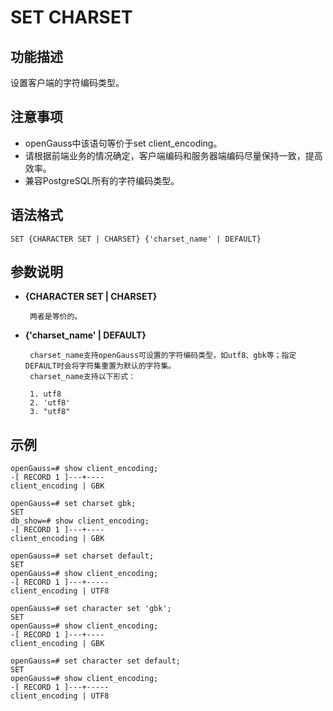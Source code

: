 # SET CHARSET <a name="ZH-CN_TOPIC_0289900448"></a>

## 功能描述<a name="zh-cn_topic_0283137542_zh-cn_topic_0237122167_zh-cn_topic_0059778902_s86b6c9741c7741d3976c5e358e8d5486"></a>

设置客户端的字符编码类型。

## 注意事项<a name="zh-cn_topic_0283137542_zh-cn_topic_0237122167_zh-cn_topic_0059778902_sdd2da7fe44624eb99ee77013ff96c6bd"></a>

-   openGauss中该语句等价于set client_encoding。
-   请根据前端业务的情况确定，客户端编码和服务器端编码尽量保持一致，提高效率。
-   兼容PostgreSQL所有的字符编码类型。

## 语法格式<a name="zh-cn_topic_0283137542_zh-cn_topic_0237122167_zh-cn_topic_0059778902_se242be9719f44731b261539dbd42d7b9"></a>

```
SET {CHARACTER SET | CHARSET} {'charset_name' | DEFAULT}

```

## 参数说明<a name="zh-cn_topic_0283137542_zh-cn_topic_0237122167_zh-cn_topic_0059778902_s06dfa4f09bfd4e0d9826a80e6a91b0a6"></a>

- **{CHARACTER SET | CHARSET}**

       两者是等价的。

- **{'charset_name' | DEFAULT}**

       charset_name支持openGauss可设置的字符编码类型，如utf8、gbk等；指定DEFAULT时会将字符集重置为默认的字符集。
       charset_name支持以下形式：
       
       1. utf8
       2. 'utf8'
       3. "utf8"

## 示例<a name="zh-cn_topic_0283137542_zh-cn_topic_0237122167_zh-cn_topic_0059778902_sfff14489321642278317cf06cd89810d"></a>

```
openGauss=# show client_encoding;
-[ RECORD 1 ]---+----
client_encoding | GBK

openGauss=# set charset gbk;
SET
db_show=# show client_encoding;
-[ RECORD 1 ]---+----
client_encoding | GBK

openGauss=# set charset default;
SET
openGauss=# show client_encoding;
-[ RECORD 1 ]---+-----
client_encoding | UTF8

openGauss=# set character set 'gbk';
SET
openGauss=# show client_encoding;
-[ RECORD 1 ]---+----
client_encoding | GBK

openGauss=# set character set default;
SET
openGauss=# show client_encoding;
-[ RECORD 1 ]---+-----
client_encoding | UTF8
```
